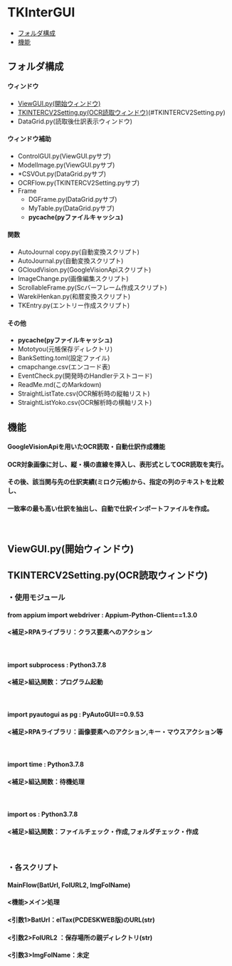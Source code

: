 # TKInterGUI

* [フォルダ構成](#フォルダ構成)
* [機能](#機能)

## フォルダ構成

#### ウィンドウ

* [ViewGUI.py(開始ウィンドウ)](#ViewGUI.py(開始ウィンドウ))
* [TKINTERCV2Setting.py(OCR読取ウィンドウ)](#TKINTERCV2Setting.py(OCR読取ウィンドウ))(#TKINTERCV2Setting.py)
* DataGrid.py(読取後仕訳表示ウィンドウ)

#### ウィンドウ補助

* ControlGUI.py(ViewGUI.pyサブ)
* ModelImage.py(ViewGUI.pyサブ)
* *CSVOut.py(DataGrid.pyサブ)
* OCRFlow.py(TKINTERCV2Setting.pyサブ)
*  Frame
    * DGFrame.py(DataGrid.pyサブ)
    * MyTable.py(DataGrid.pyサブ)
    * __pycache(pyファイルキャッシュ)__

#### 関数
* AutoJournal copy.py(自動変換スクリプト)
* AutoJournal.py(自動変換スクリプト)
* GCloudVision.py(GoogleVisionApiスクリプト)
* ImageChange.py(画像編集スクリプト)
* ScrollableFrame.py(Scバーフレーム作成スクリプト)
* WarekiHenkan.py(和暦変換スクリプト)
* TKEntry.py(エントリー作成スクリプト)

#### その他

* __pycache(pyファイルキャッシュ)__
* Mototyou(元帳保存ディレクトリ)
* BankSetting.toml(設定ファイル)
* cmapchange.csv(エンコード表)
* EventCheck.py(開発時のHandlerテストコード)
* ReadMe.md(このMarkdown)
* StraightListTate.csv(OCR解析時の縦軸リスト)
* StraightListYoko.csv(OCR解析時の横軸リスト)

## 機能

#### GoogleVisionApiを用いたOCR読取・自動仕訳作成機能
#### OCR対象画像に対し、縦・横の直線を挿入し、表形式としてOCR読取を実行。
#### その後、該当関与先の仕訳実績(ミロク元帳)から、指定の列のテキストを比較し、
#### 一致率の最も高い仕訳を抽出し、自動で仕訳インポートファイルを作成。
<br>

## ViewGUI.py(開始ウィンドウ)

## TKINTERCV2Setting.py(OCR読取ウィンドウ)

### ・使用モジュール
#### from appium import webdriver : Appium-Python-Client==1.3.0
#### <補足>RPAライブラリ：クラス要素へのアクション
<br>

#### import subprocess : Python3.7.8
#### <補足>組込関数：プログラム起動
<br>

#### import pyautogui as pg : PyAutoGUI==0.9.53
#### <補足>RPAライブラリ：画像要素へのアクション,キー・マウスアクション等
<br>

#### import time : Python3.7.8
#### <補足>組込関数：待機処理
<br>

#### import os : Python3.7.8
#### <補足>組込関数：ファイルチェック・作成,フォルダチェック・作成
<br>

### ・各スクリプト

#### MainFlow(BatUrl, FolURL2, ImgFolName)
#### <機能>メイン処理
#### <引数1>BatUrl：elTax(PCDESKWEB版)のURL(str)
#### <引数2>FolURL2 ：保存場所の親ディレクトリ(str)
#### <引数3>ImgFolName：未定

